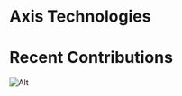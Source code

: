# Axis Technologies 

# Recent Contributions
![Alt](https://repobeats.axiom.co/api/embed/ae749c56870efaeba9980a72559a17869e9577c9.svg "Repobeats analytics image")

